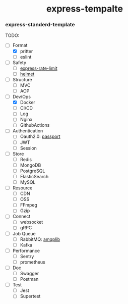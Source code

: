 <h1 align="center">express-tempalte</h1>

### express-standerd-template

TODO:

- [ ] Format
    - [x] pritter
    - [ ] eslint
- [ ] Safety
    - [ ] [express-rate-limit](https://github.com/express-rate-limit/express-rate-limit)
    - [ ] [helmet](https://github.com/helmetjs/helmet)
- [ ] Structure
    - [ ] MVC
    - [ ] AOP
- [ ] Dev/Ops
    - [x] Docker
    - [ ] CI/CD
    - [ ] Log
    - [ ] Nginx
    - [ ] GithubActions
- [ ] Authentication
    - [ ] Oauth2.0: [passport](https://github.com/jaredhanson/passport)
    - [ ] JWT
    - [ ] Session
- [ ] Store
    - [ ] Redis
    - [ ] MongoDB
    - [ ] PostgreSQL
    - [ ] ElasticSearch
    - [ ] MySQL
- [ ] Resource
    - [ ] CDN
    - [ ] OSS
    - [ ] FFmpeg
    - [ ] Gzip
- [ ] Connect
    - [ ] websocket
    - [ ] gRPC
- [ ] Job Queue
    - [ ] RabbitMQ: [amqplib](https://github.com/amqp-node/amqplib)
    - [ ] Kafka
- [ ] Performance
    - [ ] Sentry
    - [ ] prometheus
- [ ] Doc
    - [ ] Swagger
    - [ ] Postman
- [ ] Test
    - [ ] Jest
    - [ ] Supertest
